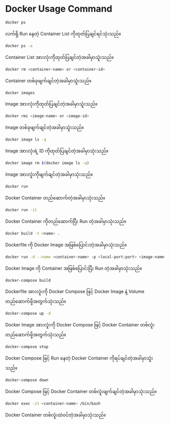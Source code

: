 # Docker Usage Command

```bash
docker ps
```
လက်ရှိ Run နေတဲ့ Container List ကိုထုတ်ပြချင်ရင်သုံးသည်။

```bash
docker ps -a
```
Container List အားလုံးကိုထုတ်ပြချင်တဲ့အခါမှာသူံးသည်။

```bash
docker rm <container-name> or <container-id>
```
Container တစ်ခုဖျက်ချင်တဲ့အခါမှာသူံးသည်။

```bash
docker images
```
Image အားလုံးကိုထုတ်ပြချင်တဲ့အခါမှာသူံးသည်။

```bash
docker rmi <image-name> or <image-id>
```
Image တစ်ခုဖျက်ချင်တဲ့အခါမှာသူံးသည်။

```bash
docker image ls -q 
```
Image အားလုံးရဲ့ ID ကိုထုတ်ပြချင်တဲ့အခါမှာသုံးသည်။

```bash
docker image rm $(docker image ls -q) 
```
Image အားလူံးကိုဖျက်ချင်တဲ့အခါမှာသုံးသည်။

```bash
docker run
```
Docker Container တည်‌ဆောက်တဲ့အခါမှာသုံးသည်။

```bash
docker run -it 
```
Docker Container ကိုတည်ဆောက်ပြီး Run တဲ့အခါမှာသုံးသည်။

```bash
docker build -t <name> .
```
Dockerfile ကို Docker Image အဖြစ်ပြောင်းတဲ့အခါမှာသုံးသည်။

```bash
docker run -d --name <container-name> -p <local-port:port> <image-name>
```
Docker Image ကို Container အဖြစ်ပြောင်းပြီး Run တဲ့အခါမှာသုံးသည်။

```bash
docker-compose build
```
Dockerfile အားလူံးကို Docker Compose ဖြင့် Docker Image နဲ့ Volume တည်ဆောက်ဖို့အတွက်သုံးသည်။

```bash
docker-compose up -d 
```
Docker Image အားလူံးကို Docker Compose ဖြင့် Docker Container တစ်လူံးတည်ဆောက်ဖို့အတွက်သုံးသည်။

```bash
docker-compose stop
```
Docker Compose ဖြင့် Run နေတဲ့ Docker Container ကိုရပ်ချင်တဲ့အခါမှာသူံးသည်။

```bash
docker-compose down
```
Docker Compose ဖြင့် Docker Container တစ်လူံးဖျက်ချင်တဲ့အခါမှာသုံးသည်။

```bash
docker exec -it <container-name> /bin/bash
```
Docker Container တစ်လူံးထဲဝင်တဲ့အခါမှာသုံးသည်။
